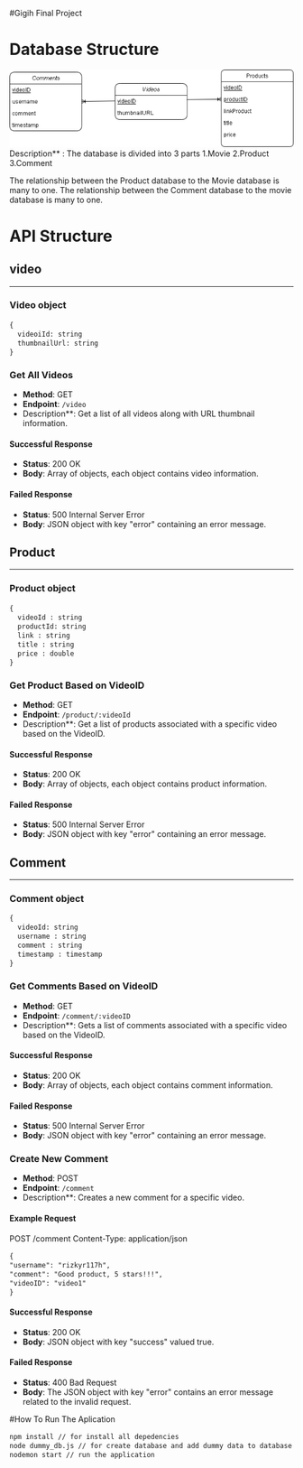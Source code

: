 #Gigih Final Project

# Database Structure
![Image Alt Text](Database.png)
Description** : 
The database is divided into 3 parts
1.Movie
2.Product
3.Comment

The relationship between the Product database to the Movie database is many to one.
The relationship between the Comment database to the movie database is many to one. 

# API Structure

## video
----
### Video object
```
{
  videoiId: string
  thumbnailUrl: string
}
```
### Get All Videos

- **Method**: GET
- **Endpoint**: `/video`
- Description**: Get a list of all videos along with URL thumbnail information.

#### Successful Response

- **Status**: 200 OK
- **Body**: Array of objects, each object contains video information.

#### Failed Response

- **Status**: 500 Internal Server Error
- **Body**: JSON object with key "error" containing an error message.

## Product
----
### Product object
```
{
  videoId : string
  productId: string
  link : string
  title : string
  price : double
}
```
### Get Product Based on VideoID

- **Method**: GET
- **Endpoint**: `/product/:videoId`
- Description**: Get a list of products associated with a specific video based on the VideoID.

#### Successful Response

- **Status**: 200 OK
- **Body**: Array of objects, each object contains product information.

#### Failed Response

- **Status**: 500 Internal Server Error
- **Body**: JSON object with key "error" containing an error message.

## Comment
----
### Comment object
```
{
  videoId: string
  username : string
  comment : string
  timestamp : timestamp
}
```
### Get Comments Based on VideoID

- **Method**: GET
- **Endpoint**: `/comment/:videoID`
- Description**: Gets a list of comments associated with a specific video based on the VideoID.

#### Successful Response

- **Status**: 200 OK
- **Body**: Array of objects, each object contains comment information.

#### Failed Response

- **Status**: 500 Internal Server Error
- **Body**: JSON object with key "error" containing an error message.

### Create New Comment

- **Method**: POST
- **Endpoint**: `/comment`
- Description**: Creates a new comment for a specific video.

#### Example Request
POST /comment
Content-Type: application/json
```
{
"username": "rizkyr117h",
"comment": "Good product, 5 stars!!!",
"videoID": "video1"
}
```

#### Successful Response

- **Status**: 200 OK
- **Body**: JSON object with key "success" valued true.

#### Failed Response

- **Status**: 400 Bad Request
- **Body**: The JSON object with key "error" contains an error message related to the invalid request.


#How To Run The Aplication
```
npm install // for install all depedencies
node dummy_db.js // for create database and add dummy data to database
nodemon start // run the application
```